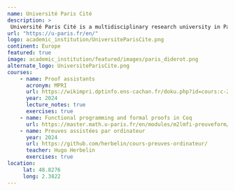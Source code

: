```yaml
---
name: Université Paris Cité 
description: >
 Université Paris Cité is a multidisciplinary research university in Paris, France, known for its strong emphasis on innovation, international collaboration, and a broad range of academic programs across sciences, humanities, and social sciences.
url: "https://u-paris.fr/en/"
logo: academic_institution/UniversiteParisCite.png
continent: Europe
featured: true
image: academic_institution/featured/images/paris_diderot.png
alternate_logo: UniversiteParisCite.png
courses:
    - name: Proof assistants
      acronym: MPRI
      url: https://wikimpri.dptinfo.ens-cachan.fr/doku.php?id=cours:c-2-7-2 - [1 Client error: SSL peer certificate or SSH remote key was not OK]
      year: 2024
      lecture_notes: true
      exercises: true
    - name: Functional programming and formal proofs in Coq
      url: https://master.math.u-paris.fr/en/modules/m2lmfi-preuveform/
    - name: Preuves assistées par ordinateur
      year: 2024
      url: https://github.com/herbelin/cours-preuves-ordinateur/
      teacher: Hugo Herbelin
      exercises: true
location:
     lat: 48.8276
     long: 2.3822
---
```

